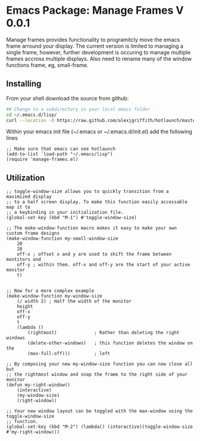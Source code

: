 # Emacs Package: Manage Frames V 0.0.1
Manage frames provides functionality to programitcly move the emacs frame arround your display. The current version is limited to managing a single frame, however, further development is occuring to manage multiple frames accross multiple displays. Also need to rename many of the window functions frame, eg, small-frame.

## Installing
From your shell download the source from github:

```bash
## Change to a subdirectory in your local emacs folder
cd ~/.emacs.d/lisp/
curl --location -O https://raw.github.com/alexjgriffith/hotlaunch/master/manage-frames.el
```

Within your emacs init file (~/.emacs or ~/.emacs.d/init.el) add the following lines

```elisp
;; Make sure that emacs can see hotlaunch
(add-to-list `load-path "~/.emacs/lisp")
(require 'manage-frames.el)
```

## Utilization
```elisp
;; toggle-window-size allows you to quickly transition from a maximized display
;; to a half screen display. To make this function easily accessable map it to
;; a keybinding in your initialization file.
(global-set-key (kbd "M-1") #'toggle-window-size)

;; The make-window-function macro makes it easy to make your own custom frame designs
(make-window-function my-small-window-size
    20
    20
    off-x ; offset x and y are used to shift the frame between montitors and 
    off-y ; within them. off-x and off-y are the start of your active monitor
    t)


;; Now for a more complex example
(make-window-function my-window-size
    (/ width 2) ; Half the width of the monitor
    height
    off-x 
    off-y
    t
    (lambda () 
        (rightmost)              ; Rather than deleting the right windows
        (delete-other-windows)   ; this function deletes the window on the
        (max-full-off)))         ; left

;; By composing your new my-window-size function you can now close all but
;; the rightmost window and snap the frame to the right side of your monitor
(defun my-right-window()
    (interactive)
    (my-window-size)
    (right-window))

;; Your new window layout can be toggled with the max-window using the toggle-window-size
;; function.
(global-set-key (kbd "M-2") (lambda() (interactive)(toggle-window-size #'my-right-window)))
```
